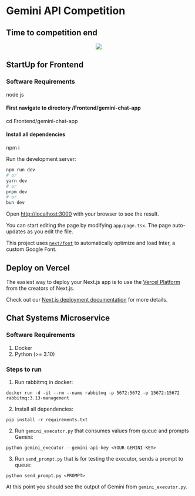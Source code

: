 # Gemini API Competition

## Time to competition end

<p align="center">
  <img src="http://i.countdownmail.com/3baikt.gif" />
</p>

## StartUp for Frontend

### Software Requirements

node js

#### First navigate to directory /Frontend/gemini-chat-app

cd Frontend/gemini-chat-app

#### Install all dependencies

npm i

Run the development server:

```bash
npm run dev
# or
yarn dev
# or
pnpm dev
# or
bun dev
```

Open [http://localhost:3000](http://localhost:3000) with your browser to see the result.

You can start editing the page by modifying `app/page.tsx`. The page auto-updates as you edit the file.

This project uses [`next/font`](https://nextjs.org/docs/basic-features/font-optimization) to automatically optimize and load Inter, a custom Google Font.

## Deploy on Vercel

The easiest way to deploy your Next.js app is to use the [Vercel Platform](https://vercel.com/new?utm_medium=default-template&filter=next.js&utm_source=create-next-app&utm_campaign=create-next-app-readme) from the creators of Next.js.

Check out our [Next.js deployment documentation](https://nextjs.org/docs/deployment) for more details.

## Chat Systems Microservice

### Software Requirements

1. Docker
2. Python (>= 3.10)

### Steps to run

1. Run rabbitmq in docker:

```
docker run -d -it --rm --name rabbitmq -p 5672:5672 -p 15672:15672 rabbitmq:3.13-management
```

2. Install all dependencies:

```
pip install -r requirements.txt
```

2. Run `gemini_executor.py` that consumes values from queue and prompts Gemini:

```
python gemini_executor --gemini-api-key <YOUR-GEMINI-KEY>
```

3. Run `send_prompt.py` that is for testing the executor, sends a prompt to queue:

```
python send_prompt.py <PROMPT>
```

At this point you should see the output of Gemini from `gemini_executor.py`.
